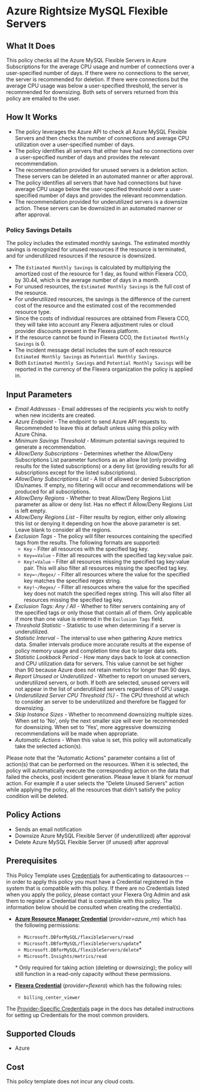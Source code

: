 # Azure Rightsize MySQL Flexible Servers

## What It Does

This policy checks all the Azure MySQL Flexible Servers in Azure Subscriptions for the average CPU usage and number of connections over a user-specified number of days. If there were no connections to the server, the server is recommended for deletion. If there were connections but the average CPU usage was below a user-specified threshold, the server is recommended for downsizing. Both sets of servers returned from this policy are emailed to the user.

## How It Works

- The policy leverages the Azure API to check all Azure MySQL Flexible Servers and then checks the number of connections and average CPU utilization over a user-specified number of days.
- The policy identifies all servers that either have had no connections over a user-specified number of days and provides the relevant recommendation.
- The recommendation provided for unused servers is a deletion action. These servers can be deleted in an automated manner or after approval.
- The policy identifies all servers that have had connections but have average CPU usage below the user-specified threshold over a user-specified number of days and provides the relevant recommendation.
- The recommendation provided for underutilized servers is a downsize action. These servers can be downsized in an automated manner or after approval.

### Policy Savings Details

The policy includes the estimated monthly savings. The estimated monthly savings is recognized for unused resources if the resource is terminated, and for underutilized resources if the resource is downsized.

- The `Estimated Monthly Savings` is calculated by multiplying the amortized cost of the resource for 1 day, as found within Flexera CCO, by 30.44, which is the average number of days in a month.
- For unused resources, the `Estimated Monthly Savings` is the full cost of the resource.
- For underutilized resources, the savings is the difference of the current cost of the resource and the estimated cost of the recommended resource type.
- Since the costs of individual resources are obtained from Flexera CCO, they will take into account any Flexera adjustment rules or cloud provider discounts present in the Flexera platform.
- If the resource cannot be found in Flexera CCO, the `Estimated Monthly Savings` is 0.
- The incident message detail includes the sum of each resource `Estimated Monthly Savings` as `Potential Monthly Savings`.
- Both `Estimated Monthly Savings` and `Potential Monthly Savings` will be reported in the currency of the Flexera organization the policy is applied in.

## Input Parameters

- *Email Addresses* - Email addresses of the recipients you wish to notify when new incidents are created.
- *Azure Endpoint* - The endpoint to send Azure API requests to. Recommended to leave this at default unless using this policy with Azure China.
- *Minimum Savings Threshold* - Minimum potential savings required to generate a recommendation.
- *Allow/Deny Subscriptions* - Determines whether the Allow/Deny Subscriptions List parameter functions as an allow list (only providing results for the listed subscriptions) or a deny list (providing results for all subscriptions except for the listed subscriptions).
- *Allow/Deny Subscriptions List* - A list of allowed or denied Subscription IDs/names. If empty, no filtering will occur and recommendations will be produced for all subscriptions.
- *Allow/Deny Regions* - Whether to treat Allow/Deny Regions List parameter as allow or deny list. Has no effect if Allow/Deny Regions List is left empty.
- *Allow/Deny Regions List* - Filter results by region, either only allowing this list or denying it depending on how the above parameter is set. Leave blank to consider all the regions.
- *Exclusion Tags* - The policy will filter resources containing the specified tags from the results. The following formats are supported:
  - `Key` - Filter all resources with the specified tag key.
  - `Key==Value` - Filter all resources with the specified tag key:value pair.
  - `Key!=Value` - Filter all resources missing the specified tag key:value pair. This will also filter all resources missing the specified tag key.
  - `Key=~/Regex/` - Filter all resources where the value for the specified key matches the specified regex string.
  - `Key!~/Regex/` - Filter all resources where the value for the specified key does not match the specified regex string. This will also filter all resources missing the specified tag key.
- *Exclusion Tags: Any / All* - Whether to filter servers containing any of the specified tags or only those that contain all of them. Only applicable if more than one value is entered in the `Exclusion Tags` field.
- *Threshold Statistic* - Statistic to use when determining if a server is underutilized.
- *Statistic Interval* - The interval to use when gathering Azure metrics data. Smaller intervals produce more accurate results at the expense of policy memory usage and completion time due to larger data sets.
- *Statistic Lookback Period* - How many days back to look at connection and CPU utilization data for servers. This value cannot be set higher than 90 because Azure does not retain metrics for longer than 90 days.
- *Report Unused or Underutilized* - Whether to report on unused servers, underutilized servers, or both. If both are selected, unused servers will not appear in the list of underutilized servers regardless of CPU usage.
- *Underutilized Server CPU Threshold (%)* - The CPU threshold at which to consider an server to be underutilized and therefore be flagged for downsizing.
- *Skip Instance Sizes* - Whether to recommend downsizing multiple sizes. When set to 'No', only the next smaller size will ever be recommended for downsizing. When set to 'Yes', more aggressive downsizing recommendations will be made when appropriate.
- *Automatic Actions* - When this value is set, this policy will automatically take the selected action(s).

Please note that the "Automatic Actions" parameter contains a list of action(s) that can be performed on the resources. When it is selected, the policy will automatically execute the corresponding action on the data that failed the checks, post incident generation. Please leave it blank for *manual* action.
For example if a user selects the "Delete Unused Servers" action while applying the policy, all the resources that didn't satisfy the policy condition will be deleted.

## Policy Actions

- Sends an email notification
- Downsize Azure MySQL Flexible Server (if underutilized) after approval
- Delete Azure MySQL Flexible Server (if unused) after approval

## Prerequisites

This Policy Template uses [Credentials](https://docs.flexera.com/flexera/EN/Automation/ManagingCredentialsExternal.htm) for authenticating to datasources -- in order to apply this policy you must have a Credential registered in the system that is compatible with this policy. If there are no Credentials listed when you apply the policy, please contact your Flexera Org Admin and ask them to register a Credential that is compatible with this policy. The information below should be consulted when creating the credential(s).

- [**Azure Resource Manager Credential**](https://docs.flexera.com/flexera/EN/Automation/ProviderCredentials.htm#automationadmin_109256743_1124668) (*provider=azure_rm*) which has the following permissions:
  - `Microsoft.DBforMySQL/flexibleServers/read`
  - `Microsoft.DBforMySQL/flexibleServers/update`*
  - `Microsoft.DBforMySQL/flexibleServers/delete`*
  - `Microsoft.Insights/metrics/read`

  \* Only required for taking action (deleting or downsizing); the policy will still function in a read-only capacity without these permissions.

- [**Flexera Credential**](https://docs.flexera.com/flexera/EN/Automation/ProviderCredentials.htm) (*provider=flexera*) which has the following roles:
  - `billing_center_viewer`

The [Provider-Specific Credentials](https://docs.flexera.com/flexera/EN/Automation/ProviderCredentials.htm) page in the docs has detailed instructions for setting up Credentials for the most common providers.

## Supported Clouds

- Azure

## Cost

This policy template does not incur any cloud costs.

